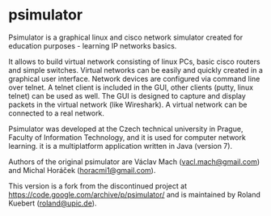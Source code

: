 # psimulator

Psimulator is a graphical linux and cisco network simulator created for education purposes - learning IP networks basics.

It allows to build virtual network consisting of linux PCs, basic cisco routers and simple switches. Virtual networks can be easily and quickly created in a graphical user interface. Network devices are configured via command line over telnet. A telnet client is included in the GUI,  other clients (putty, linux telnet) can be used as well. The GUI is designed to capture and display packets in the virtual network (like Wireshark). A virtual network can be connected to a real network.

Psimulator was developed at the Czech technical university in Prague, Faculty of Information Technology, and it is used for computer network learning. it is a multiplatform application written in Java (version 7).

Authors of the original psimulator are Václav Mach (vacl.mach@gmail.com) and Michal Horáček (horacmi1@gmail.com).

This version is a fork from the discontinued project at https://code.google.com/archive/p/psimulator/ and is maintained by Roland Kuebert (roland@upic.de).
